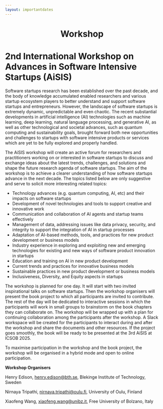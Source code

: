 ```yaml
---
layout: importantdates
---
```


<h1 class="display-4" style="text-align: center;">
	Workshop
</h1>

<h1 class="display-18" style="text-align: left;"> 
	2nd International Workshop on Advances in Software Intensive Startups (AiSIS) 
</h1>

Software startups research has been established over the past decade, and the body of knowledge accumulated enabled researchers and various startup ecosystem players to better understand and support software startups and entrepreneurs. However, the landscape of software startups is extremely dynamic, unpredictable and even chaotic. The recent substantial developments in artificial intelligence (AI) technologies such as machine learning, deep learning, natural language processing, and generative AI,  as well as other technological and societal advances, such as quantum computing and sustainability goals, brought forward both new opportunities and challenges to startups with software intensive products or services which are yet to be fully explored and properly handled. 
 
The AiSIS workshop will create an active forum for researchers and practitioners working on or interested in software startups to discuss and exchange ideas about the latest trends, challenges, and solutions and shape the future research agenda of software startups. The aim of the workshop is to achieve a clearer understanding of how software startups advance in the next decade. The topics listed below are only suggestive and serve to solicit more interesting related topics:

<p>
  <ul>
    <li>Technology advances (e.g. quantum computing, AI, etc) and their impacts on software startups</li>
    <li>Development of novel technologies and tools to support creative and innovative work</li>
    <li>Communication and collaboration of AI agents and startup teams effectively</li>
    <li>Management of data, addressing issues like data privacy, security, and integrity to support the integration of AI in startup processes</li>
    <li>Adaptation of AI-based methods, tools, and practices for new product development or business models</li>
    <li>Industry experience in exploring and exploiting new and emerging technologies for existing and new ways of software product innovation in startups</li>
    <li>Education and training on AI in new product development</li>
    <li>Current trends and practices for innovative business models</li>
    <li>Sustainable practices in new product development or business models</li>
    <li>Inclusiveness, Diversity, and Equity aspects in startups</li>
       
  </ul>
</p>
The workshop is planned for one day. It will start with two invited inspirational talks on software startups. Then the workshop organisers will present the book project to which all participants are invited to contribute. The rest of the day will be dedicated to interactive sessions in which the participants will work in small groups to brainstorm on the book chapters they can collaborate on. The workshop will be wrapped up with a plan for continuing collaboration among the participants after the workshop. A Slack workspace will be created for the participants to interact during and after the workshop and share the documents and other resources. If the project goes smoothly, the book will be ready to be presented at the 3rd AiSIS at ICSOB 2025.


To maximise participation in the workshop and the book project, the workshop will be organised in a hybrid mode and open to online participation. 


<p><b>Workshop Organisers</b></p>

Henry Edison, <a href= "mailto:henry.edison@bth.se" target="_blank">henry.edison@bth.se</a>, Blekinge Institute of Technology, Sweden

Nirnaya Tripathi, <a href= "mailto:nirnaya.tripathi@oulu.fi" target="_blank">nirnaya.tripathi@oulu.fi</a>, University of Oulu, Finland

Xiaofeng Wang, <a href= "mailto:xiaofeng.wang@unibz.it" target="_blank">xiaofeng.wang@unibz.it</a>, Free University of Bolzano, Italy

